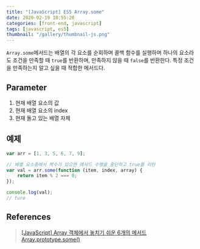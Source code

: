 ```yaml
---
title: "[JavaScript] ES5 Array.some"
date: 2020-02-19 18:55:20
categories: [front-end, javascript]
tags: [javascript, es5]
thumbnail: "/gallery/thumbnail-js.png"
---
```


`Array.some`메서드는 배열의 각 요소를 순회하며 콜백 함수를 실행하며 하나의 요소라도 조건을 만족할 때 `true`를 반환하며, 만족하지 않을 때 `false`를 반환한다. 특정 조건을 만족하는지 알고 싶을 때 적합한 메서드다.

<!-- more -->

## Parameter

1. 현재 배열 요소의 값
2. 현재 배열 요소의 index
3. 현재 돌고 있는 배열 자체

## 예제

```javascript
var arr = [1, 3, 5, 6, 7, 9];

// 배열 요소중에서 짝수가 있으면 메서드 수행을 중단하고 true를 리턴
var val = arr.some(function (item, index, array) {
    return item % 2 === 0;
});

console.log(val);
// ture
```

## References
> [[JavaScript] Array 객체에서 놓치기 쉬운 6개의 메서드](https://programmingsummaries.tistory.com/357)  
> [Array.prototype.some()](https://developer.mozilla.org/ko/docs/Web/JavaScript/Reference/Global_Objects/Array/some)
